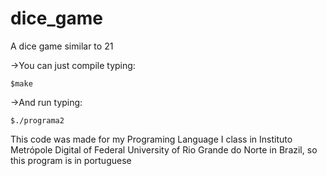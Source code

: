 # dice_game
A dice game similar to 21 

->You can just compile typing:
  
    $make
->And run typing:

    $./programa2

This code was made for my Programing Language I class in Instituto Metrópole Digital of Federal University of Rio Grande do Norte in Brazil, so this program is in portuguese
